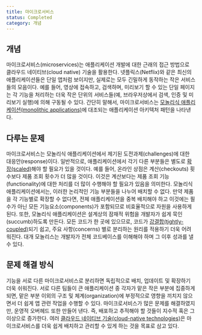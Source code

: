 ```yaml
---
title: 마이크로서비스
status: Completed
category: 개념
---
```


## 개념
마이크로서비스(microservices)는 애플리케이션 개발에 대한 근래의 접근 방법으로 클라우드 네이티브(cloud native) 기술을 활용한다. 
넷플릭스(Netflix)와 같은 최신의 애플리케이션들은 단일 앱처럼 보이지만, 실제로는 모두 긴밀하게 동작하는 작은 서비스들의 모음이다.
예를 들어, 영상에 접속하고, 검색하며, 미리보기 할 수 있는 단일 페이지는 각 기능을 처리하는 더욱 작은 단위의 서비스들(예, 브라우저상에서 검색, 인증 및 미리보기 실행)에 의해 구동될 수 있다.
간단히 말해서, 마이크로서비스는 [모놀리식 애플리케이션(monolithic applications)](/monolithic_apps/)에 대조되는 애플리케이션 아키텍처 패턴을 나타낸다.

## 다루는 문제
마이크로서비스는 모놀리식 애플리케이션에서 제기된 도전과제(challenges)에 대한 대응안(response)이다.
일반적으로, 애플리케이션에서 각기 다른 부분들은 별도로 [확장(scaled)](/scalability/)해야 할 필요가 있을 것이다.
예를 들어, 온라인 상점은 계산(checkouts) 횟수보다 제품 조회 횟수가 더 많을 것이다.
이것은 계산보다는 제품 조회 기능(functionality)에 대한 처리를 더 많이 수행해야 할 필요가 있음을 의미한다.
모놀리식 애플리케이션에서는, 이러한 논리적인 기능 부분들을 나누어 배치할 수 없다. 
만약 제품을 각 기능별로 확장할 수 없다면, 전체 애플리케이션을 중복 배치해야 하고 이것에는 필수가 아닌 모든 기능요소(components)가 포함되므로 비효율적으로 자원을 사용하게 된다.
또한, 모놀리식 애플리케이션은 설계상의 잠재적 위험을 개발자가 쉽게 묵인(succumb)하도록 만든다.
모든 코드가 한 곳에 있으므로, 코드가 [강결합(tightly-coupled)](/tightly_coupled_architectures/)되기 쉽고, 주요 사항(concerns) 별로 분리하는 원리를 적용하기 더욱 어려워진다.
대개 모놀리스는 개발자가 전체 코드베이스를 이해해야 하며 그 이후 성과를 낼 수 있다.

## 문제 해결 방식
기능을 서로 다른 마이크로서비스로 분리하면 독립적으로 배치, 업데이트 및 확장하기 더욱 쉬워진다.
서로 다른 팀들이 큰 애플리케이션 중 각자가 맡은 작은 부분에 집중하게 되면, 맡은 부분 이외의 구조 및 체계(organization)에 부정적으로 영향을 끼치지 않으면서 더 쉽게 앱 관련 작업을 수행할 수 있다. 
마이크로서비스가 많은 문제를 해결하였지만, 운영적 오버헤드 또한 만들어 낸다. 즉, 배포하고 추적해야 할 것들이 지수적 혹은 그 이상으로 증가한다.
여러 [클라우드 네이티브 기술(cloud-native technologies)](/cloud_native_tech/)은 마이크로서비스를 더욱 쉽게 배치하고 관리할 수 있게 하는 것을 목표로 삼고 있다.
